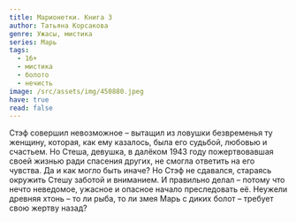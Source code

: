 ```yaml
---
title: Марионетки. Книга 3
author: Татьяна Корсакова
genre: Ужасы, мистика
series: Марь
tags:
  - 16+
  - мистика
  - болото
  - нечисть
image: /src/assets/img/450880.jpeg
have: true
read: false
---
```

Стэф совершил невозможное – вытащил из ловушки безвременья ту женщину, которая, как ему казалось, была его судьбой, любовью и счастьем. Но Стеша, девушка, в далёком 1943 году пожертвовавшая своей жизнью ради спасения других, не смогла ответить на его чувства. Да и как могло быть иначе? Но Стэф не сдавался, стараясь окружить Стешу заботой и вниманием. И правильно делал – потому что нечто неведомое, ужасное и опасное начало преследовать её. Неужели древняя хтонь – то ли рыба, то ли змея Марь с диких болот – требует свою жертву назад?
